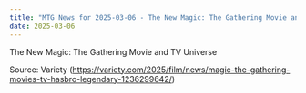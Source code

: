 ```yaml
---
title: "MTG News for 2025-03-06 - The New Magic: The Gathering Movie and TV Universe"
date: 2025-03-06
---
```


The New Magic: The Gathering Movie and TV Universe

Source: Variety (https://variety.com/2025/film/news/magic-the-gathering-movies-tv-hasbro-legendary-1236299642/)
